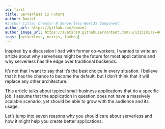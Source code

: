 ```yaml
---
id: first
title: Serverless is Future
author: Daniel
#author_title: Creator @ Serverless-NextJS Component
author_url: https://github.com/daniel
author_image_url: https://avatars0.githubusercontent.com/u/1315101?s=400&v=4
tags: [serverless, nextjs, lambda]
---
```


Inspired by a discussion I had with former co-workers, I wanted to write an article about why serverless might be the future for most applications and why serverless has the edge over traditional backends.

It’s not that I want to say that it’s the best choice in every situation. I believe that it has the chance to become the default, but I don’t think that it will replace any other architecture.

This article talks about typical small business applications that do a specific job. I assume that the application in question does not have a massively scalable scenario, yet should be able to grow with the audience and its usage.

Let’s jump into seven reasons why you should care about serverless and how it might help you create better applications.
